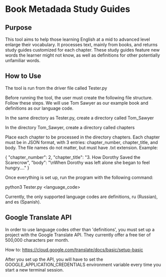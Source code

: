 # Book Metadada Study Guides

## Purpose
This tool aims to help those learning English at a mid to advanced level enlarge their vocabulary. It processes text, mainly from books, and returns study guides customized for each chapter. These study guides feature new words the learner might not know, as well as definitions for other potentially unfamiliar words.

## How to Use
The tool is run from the driver file called <addr>Tester.py</addr>

Before running the tool, the user must create the following file structure. Follow these steps. We will use Tom Sawyer as our example book and definitions as our language code.

In the same directory as Tester.py, create a directory called Tom_Sawyer

In the directory Tom_Sawyer, create a directory called chapters

Place each chapter to be processed in the directory chapters. Each chapter must be in JSON format, with 3 entries: chapter_number, chapter_title, and body. The file names do not matter, but must have .txt extension. Example:

{
    "chapter_number": 2,
    "chapter_title": "3. How Dorothy Saved the Scarecrow",
    "body": "\nWhen Dorothy was left alone she began to feel hungry...."
}

Once everything is set up, run the program with the following command:

python3 Tester.py <directory> <language_code>

Currently, the only supported language codes are definitions, ru (Russian), and es (Spanish).

## Google Translate API
In order to use language codes other than 'definitions', you must set up a project with the Google Translate API. They currently offer a free tier of 500,000 characters per month.

How to: https://cloud.google.com/translate/docs/basic/setup-basic

After you set up the API, you will have to set the GOOGLE_APPLICATION_CREDENTIALS environment variable every time you start a new terminal session.
